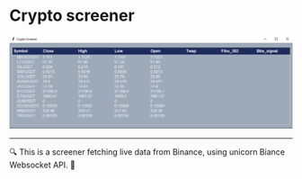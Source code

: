 # Crypto screener 

![](img/Crypto_screener.PNG)

***

🔍 This is a screener fetching live data from Binance, using unicorn Biance Websocket API. 🚀
